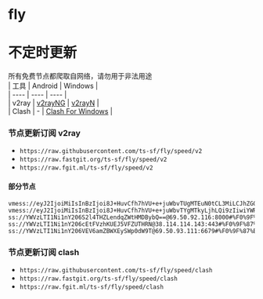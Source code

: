 # fly
# 不定时更新
所有免费节点都爬取自网络，请勿用于非法用途  
|  工具  | Android  | Windows  |  
|  ----  | ----   | ----  |  
| v2ray  | [v2rayNG](https://github.com/2dust/v2rayNG/releases) | [v2rayN](https://github.com/2dust/v2rayN/releases) |  
| Clash  | - | [Clash For Windows](https://github.com/2dust/clashN/releases) | 
  
### 节点更新订阅  v2ray
- `https://raw.githubusercontent.com/ts-sf/fly/speed/v2`  
- `https://raw.fastgit.org/ts-sf/fly/speed/v2`  
- `https://raw.fgit.ml/ts-sf/fly/speed/v2`  
#### 部分节点  
``` 
vmess://eyJ2IjoiMiIsInBzIjoi8J+HuvCfh7hVU+e+juWbvTUgMTEuN0tCL3MiLCJhZGQiOiJvbmVhLmZsaGEucnUiLCJwb3J0IjoiMjA5NSIsImlkIjoiN2E3MzdmNDEtYjc5Mi00MjYwLTk0ZmYtM2Q4NjRkYTY3YjgwIiwiYWlkIjoiMCIsInNjeSI6ImF1dG8iLCJuZXQiOiJ3cyIsInR5cGUiOiIiLCJob3N0IjoiIiwicGF0aCI6Ii8iLCJ0bHMiOiIiLCJzbmkiOiIiLCJ0ZXN0X25hbWUiOiJVU+e+juWbvTUifQ==
vmess://eyJ2IjoiMiIsInBzIjoi8J+HuvCfh7hVU+e+juWbvTYgMTkyLjhLQi9zIiwiYWRkIjoiMTcyLjY3LjE3Mi4yMTkiLCJwb3J0IjoiODA4MCIsImlkIjoiYjU1MWFhMjItMjJhZi0xMWVlLWI4ZDgtZjIzYzkzMmViNjhkIiwiYWlkIjoiMCIsInNjeSI6ImF1dG8iLCJuZXQiOiJ3cyIsInR5cGUiOiJub25lIiwiaG9zdCI6Im9paWN0dy55eWRzaWkuY29tIiwicGF0aCI6Ii8iLCJ0bHMiOiIiLCJzbmkiOiIiLCJ0ZXN0X25hbWUiOiJVU+e+juWbvTYifQ==
ss://YWVzLTI1Ni1nY206S2l4THZLendqZWtHMDBybQ==@69.50.92.116:8000#%F0%9F%87%BA%F0%9F%87%B8US%E7%BE%8E%E5%9B%BD11%201.8MB%2Fs
ss://YWVzLTI1Ni1nY206cEtFVzhKUEJ5VFZUTHRN@38.114.114.143:443#%F0%9F%87%BA%F0%9F%87%B8US%E7%BE%8E%E5%9B%BD12%201.9MB%2Fs
ss://YWVzLTI1Ni1nY206VEV6amZBWXEySWp0dW9T@69.50.93.111:6679#%F0%9F%87%BA%F0%9F%87%B8US%E7%BE%8E%E5%9B%BD16%201.7MB%2Fs
```
### 节点更新订阅  clash
- `https://raw.githubusercontent.com/ts-sf/fly/speed/clash`  
- `https://raw.fastgit.org/ts-sf/fly/speed/clash`  
- `https://raw.fgit.ml/ts-sf/fly/speed/clash`  


